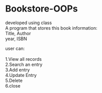 # Bookstore-OOPs

developed using class<br />
A program that stores this book information:<br />
Title, Author<br />
year, ISBN<br />

user can:<br />
<br />
1.View all records<br />
2.Search an entry<br />
3.Add entry<br />
4.Update Entry<br />
5.Delete<br />
6.close<br />
